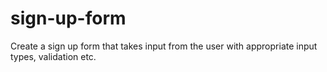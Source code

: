 # sign-up-form
Create a sign up form that takes input from the user with appropriate input types, validation etc.  
